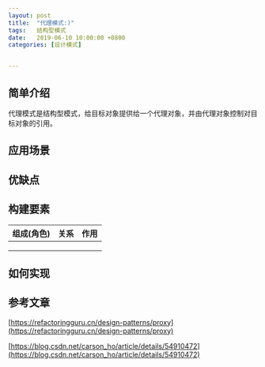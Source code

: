 ```yaml
---
layout: post
title:  "代理模式:)"
tags:   结构型模式
date:   2019-06-10 10:00:00 +0800
categories: [设计模式]


---
```


## 简单介绍

代理模式是结构型模式，给目标对象提供给一个代理对象，并由代理对象控制对目标对象的引用。

## 应用场景



## 优缺点



## 构建要素

| 组成(角色) | 关系 | 作用 |
| :--------: | :--: | :--: |
|            |      |      |
|            |      |      |
|            |      |      |



## 如何实现



## 参考文章

[https://refactoringguru.cn/design-patterns/proxy](https://refactoringguru.cn/design-patterns/proxy)

[https://blog.csdn.net/carson_ho/article/details/54910472](https://blog.csdn.net/carson_ho/article/details/54910472)